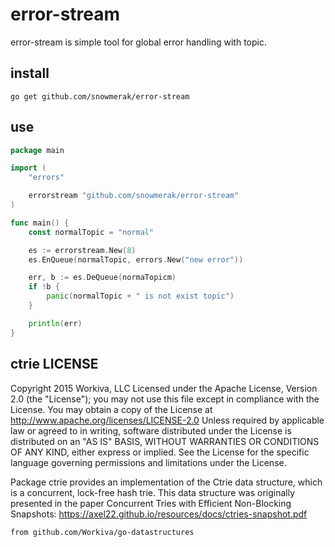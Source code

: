 # error-stream

error-stream is simple tool for global error handling with topic.

## install

`go get github.com/snowmerak/error-stream`

## use

```go
package main

import (
    "errors"

    errorstream "github.com/snowmerak/error-stream"
)

func main() {
    const normalTopic = "normal"

    es := errorstream.New(8)
    es.EnQueue(normalTopic, errors.New("new error"))

    err, b := es.DeQueue(normaTopicm)
    if !b {
        panic(normalTopic + " is not exist topic")
    }

    println(err)
}
```

## ctrie LICENSE

Copyright 2015 Workiva, LLC
Licensed under the Apache License, Version 2.0 (the "License");
you may not use this file except in compliance with the License.
You may obtain a copy of the License at
 http://www.apache.org/licenses/LICENSE-2.0
Unless required by applicable law or agreed to in writing, software
distributed under the License is distributed on an "AS IS" BASIS,
WITHOUT WARRANTIES OR CONDITIONS OF ANY KIND, either express or implied.
See the License for the specific language governing permissions and
limitations under the License.

Package ctrie provides an implementation of the Ctrie data structure, which is
a concurrent, lock-free hash trie. This data structure was originally presented
in the paper Concurrent Tries with Efficient Non-Blocking Snapshots:
https://axel22.github.io/resources/docs/ctries-snapshot.pdf

`from github.com/Workiva/go-datastructures`